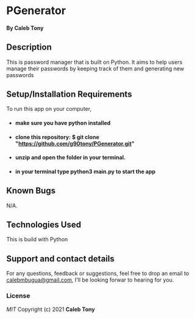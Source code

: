 # PGenerator

#### By **Caleb Tony**

## Description

This is password manager that is built on Python. It aims to help users manage their passwords by keeping track of them and generating new passwords

## Setup/Installation Requirements

To run this app on your computer,

- #### make sure you have python installed
- #### clone this repository: $ git clone "https://github.com/g90tony/PGenerator.git"
- #### unzip and open the folder in your terminal.
- #### in your terminal type python3 main.py to start the app

## Known Bugs

N/A.

## Technologies Used

This is build with Python

## Support and contact details

For any questions, feedback or suggestions, feel free to drop an email to calebmbugua@gmail.com, I'll be looking forwar to hearing for you.

### License

_MIT_
Copyright (c) 2021 **Caleb Tony**
